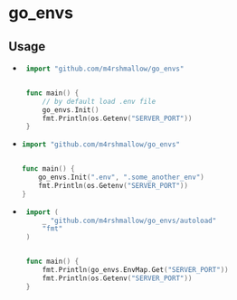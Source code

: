 # go_envs

## Usage

- ```go
   import "github.com/m4rshmallow/go_envs"


   func main() {
       // by default load .env file
       go_envs.Init()
       fmt.Println(os.Getenv("SERVER_PORT"))
   }
  ```

- ```go
  import "github.com/m4rshmallow/go_envs"


  func main() {
      go_envs.Init(".env", ".some_another_env")
      fmt.Println(os.Getenv("SERVER_PORT"))
  }
  ```

- ```go
   import (
       _ "github.com/m4rshmallow/go_envs/autoload"
       "fmt"
   )


   func main() {
       fmt.Println(go_envs.EnvMap.Get("SERVER_PORT"))
       fmt.Println(os.Getenv("SERVER_PORT"))
   }
  ```
